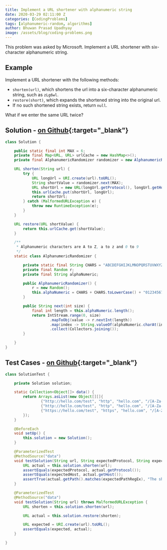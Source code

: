 ```yaml
---
title: Implement a URL shortener with alphanumeric string
date: 2020-03-29 02:11:00 Z
categories: [CodingProblems]
tags: [alphanumeric-random, algorithms]
author: Bhuwan Prasad Upadhyay
image: /assets/blog/coding-problems.png
---
```


<span class="text-danger">
    This problem was asked by Microsoft.
</span>
<span class="text-cyan">
    Implement a URL shortener with six-character alphanumeric string.
</span>


## Example

Implement a URL shortener with the following methods:

- `shorten(url)`, which shortens the url into a six-character alphanumeric string, such as `zLg6wl`.
- `restore(short)`, which expands the shortened string into the original url.
- If no such shortened string exists, return `null`.

<span class="text-primary">
<i class="fa fa-info mr-1"></i>
</span>
What if we enter the same URL twice?

## Solution - [on Github](https://github.com/BhuwanUpadhyay/coding-problems/blob/master/daily-coding-problem/src/main/java/day55/Solution.java){:target="_blank"}

```java
class Solution {

    public static final int MAX = 6;
    private final Map<URL, URL> urlCache = new HashMap<>();
    private final AlphanumericRandomizer randomizer = new AlphanumericRandomizer();

    URL shorten(String url) {
        try {
            URL longUrl = URI.create(url).toURL();
            String shortValue = randomizer.next(MAX);
            URL shortUrl = new URL(longUrl.getProtocol(), longUrl.getHost(), "/" + shortValue);
            this.urlCache.put(shortUrl, longUrl);
            return shortUrl;
        } catch (MalformedURLException e) {
            throw new RuntimeException(e);
        }
    }

    URL restore(URL shortValue) {
        return this.urlCache.get(shortValue);
    }

    /**
     * Alphanumeric characters are A to Z, a to z and 0 to 9
     */
    static class AlphanumericRandomizer {

        private static final String CHARS = "ABCDEFGHIJKLMNOPQRSTUVWXYZ";
        private final Random r;
        private final String alphaNumeric;

        public AlphanumericRandomizer() {
            r = new Random();
            this.alphaNumeric = CHARS + CHARS.toLowerCase() + "0123456789";
        }

        public String next(int size) {
            final int length = this.alphaNumeric.length();
            return IntStream.range(0, size)
                    .mapToObj(value -> r.nextInt(length))
                    .map(index -> String.valueOf(alphaNumeric.charAt(index)))
                    .collect(Collectors.joining());
        }

    }
}
```

## Test Cases - [on Github](https://github.com/BhuwanUpadhyay/coding-problems/tree/master/daily-coding-problem/src/test/java/day55/SolutionTest.java){:target="_blank"}

```java
class SolutionTest {

    private Solution solution;

    static Collection<Object[]> data() {
        return Arrays.asList(new Object[][]{
                {"http://hello.com/test", "http", "hello.com", "/[A-Za-z0-9]{6}"},
                {"http://hello.com/test", "http", "hello.com", "/[A-Za-z0-9]{6}"},
                {"https://hello.com/test", "https", "hello.com", "/[A-Za-z0-9]{6}"},
        });
    }

    @BeforeEach
    void setUp() {
        this.solution = new Solution();
    }

    @ParameterizedTest
    @MethodSource("data")
    void testSolution(String url, String expectedProtocol, String expectedHost, String expectedPathRegEx) {
        URL actual = this.solution.shorten(url);
        assertEquals(expectedProtocol, actual.getProtocol());
        assertEquals(expectedHost, actual.getHost());
        assertTrue(actual.getPath().matches(expectedPathRegEx), "The shorten url " + actual + " is not six characters alphanumeric.");
    }

    @ParameterizedTest
    @MethodSource("data")
    void testSolution(String url) throws MalformedURLException {
        URL shorten = this.solution.shorten(url);

        URL actual = this.solution.restore(shorten);

        URL expected = URI.create(url).toURL();
        assertEquals(expected, actual);
    }

}
```
